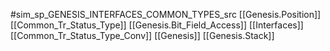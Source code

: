 #sim_sp_GENESIS_INTERFACES_COMMON_TYPES_src
[[Genesis.Position]]
[[Common_Tr_Status_Type]]
[[Genesis.Bit_Field_Access]]
[[Interfaces]]
[[Common_Tr_Status_Type_Conv]]
[[Genesis]]
[[Genesis.Stack]]
